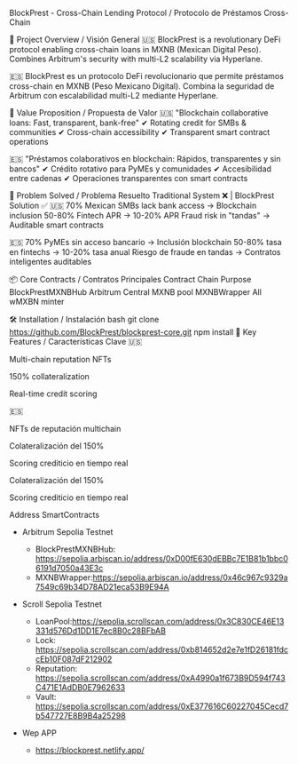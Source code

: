 BlockPrest - Cross-Chain Lending Protocol / Protocolo de Préstamos Cross-Chain

🌟 Project Overview / Visión General
🇺🇸 BlockPrest is a revolutionary DeFi protocol enabling cross-chain loans in MXNB (Mexican Digital Peso). Combines Arbitrum's security with multi-L2 scalability via Hyperlane.

🇪🇸 BlockPrest es un protocolo DeFi revolucionario que permite préstamos cross-chain en MXNB (Peso Mexicano Digital). Combina la seguridad de Arbitrum con escalabilidad multi-L2 mediante Hyperlane.

🚀 Value Proposition / Propuesta de Valor
🇺🇸 "Blockchain collaborative loans: Fast, transparent, bank-free"
✔ Rotating credit for SMBs & communities
✔ Cross-chain accessibility
✔ Transparent smart contract operations

🇪🇸 "Préstamos colaborativos en blockchain: Rápidos, transparentes y sin bancos"
✔ Crédito rotativo para PyMEs y comunidades
✔ Accesibilidad entre cadenas
✔ Operaciones transparentes con smart contracts

📌 Problem Solved / Problema Resuelto
Traditional System ❌ | BlockPrest Solution ✅
🇺🇸
70% Mexican SMBs lack bank access → Blockchain inclusion
50-80% Fintech APR → 10-20% APR
Fraud risk in "tandas" → Auditable smart contracts

🇪🇸
70% PyMEs sin acceso bancario → Inclusión blockchain
50-80% tasa en fintechs → 10-20% tasa anual
Riesgo de fraude en tandas → Contratos inteligentes auditables

📦 Core Contracts / Contratos Principales
Contract	Chain	Purpose
BlockPrestMXNBHub	Arbitrum	Central MXNB pool
MXNBWrapper	All	wMXBN minter

🛠️ Installation / Instalación
bash
git clone https://github.com/BlockPrest/blockprest-core.git
npm install
🔗 Key Features / Características Clave
🇺🇸

Multi-chain reputation NFTs

150% collateralization

Real-time credit scoring

🇪🇸

NFTs de reputación multichain

Colateralización del 150%

Scoring crediticio en tiempo real


Colateralización del 150%

Scoring crediticio en tiempo real

Address SmartContracts
- Arbitrum Sepolia Testnet
  - BlockPrestMXNBHub: https://sepolia.arbiscan.io/address/0xD00fE630dEBBc7E1B81b1bbc06191d7050a43E3c
  - MXNBWrapper:https://sepolia.arbiscan.io/address/0x46c967c9329a7549c69b34D78AD21eca53B9E94A

- Scroll Sepolia Testnet
  - LoanPool:https://sepolia.scrollscan.com/address/0x3C830CE46E13331d576Dd1DD1E7ec8B0c28BFbAB
  - Lock: https://sepolia.scrollscan.com/address/0xb814652d2e7e1fD26181fdccEb10F087dF212902
  - Reputation: https://sepolia.scrollscan.com/address/0xA4990a1f673B9D594f743C471E1AdDB0E7962633
  - Vault: https://sepolia.scrollscan.com/address/0xE377616C60227045Cecd7b547727E8B9B4a25298

- Wep APP
  - https://blockprest.netlify.app/